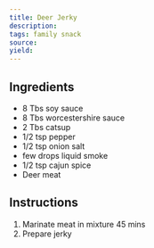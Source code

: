 ```yaml
---
title: Deer Jerky
description: 
tags: family snack
source: 
yield: 
---
```

## Ingredients
- 8 Tbs soy sauce
- 8 Tbs worcestershire sauce
- 2 Tbs catsup
- 1/2 tsp pepper
- 1/2 tsp onion salt
- few drops liquid smoke
- 1/2 tsp cajun spice
- Deer meat

## Instructions
1. Marinate meat in mixture 45 mins
2. Prepare jerky
